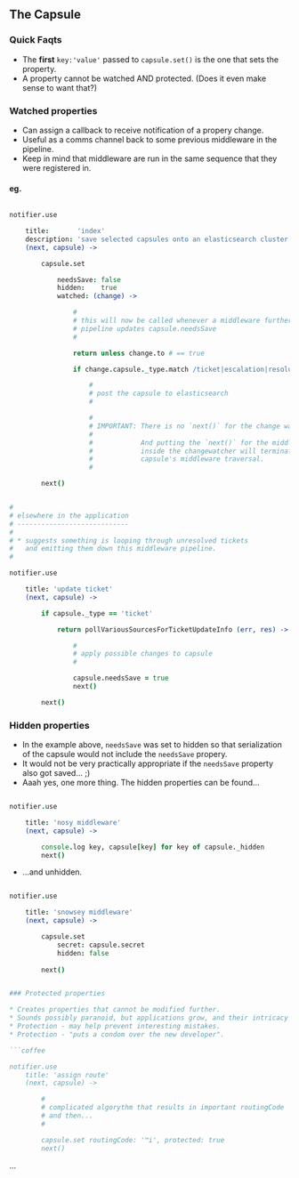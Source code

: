 The Capsule
-----------

### Quick Faqts

* The **first** `key:'value'` passed to `capsule.set()` is the one that sets the property.
* A property cannot be watched AND protected. (Does it even make sense to want that?)


### Watched properties

* Can assign a callback to receive notification of a propery change.
* Useful as a comms channel back to some previous middleware in the pipeline.
* Keep in mind that middleware are run in the same sequence that they were registered in.

#### eg. 


```coffee

notifier.use

    title:       'index'
    description: 'save selected capsules onto an elasticsearch cluster'
    (next, capsule) -> 

        capsule.set

            needsSave: false
            hidden:    true
            watched: (change) -> 

                #
                # this will now be called whenever a middleware further down the 
                # pipeline updates capsule.needsSave
                #

                return unless change.to # == true

                if change.capsule._type.match /ticket|escalation|resolution/

                    #
                    # post the capsule to elasticsearch
                    #

                    #
                    # IMPORTANT: There is no `next()` for the change watcher
                    # 
                    #            And putting the `next()` for the middleware
                    #            inside the changewatcher will terminate the
                    #            capsule's middleware traversal.
                    #

        next()

```
```coffee

#
# elsewhere in the application
# ----------------------------
# 
# * suggests something is looping through unresolved tickets
#   and emitting them down this middleware pipeline.
# 

notifier.use

    title: 'update ticket'
    (next, capsule) -> 

        if capsule._type == 'ticket'

            return pollVariousSourcesForTicketUpdateInfo (err, res) -> 

                #
                # apply possible changes to capsule
                #

                capsule.needsSave = true
                next()

        next()
```

### Hidden properties

* In the example above, `needsSave` was set to hidden so that serialization of the capsule would not include the `needsSave` propery.
* It would not be very practically appropriate if the `needsSave` property also got saved... ;)
* Aaah yes, one more thing. The hidden properties can be found...

```coffee

notifier.use

    title: 'nosy middleware'
    (next, capsule) -> 

        console.log key, capsule[key] for key of capsule._hidden
        next()

```
* ...and unhidden.

```coffee

notifier.use

    title: 'snowsey middleware'
    (next, capsule) -> 

        capsule.set 
            secret: capsule.secret
            hidden: false
            
        next()


### Protected properties

* Creates properties that cannot be modified further.
* Sounds possibly paranoid, but applications grow, and their intricacy grows even faster...
* Protection - may help prevent interesting mistakes.
* Protection - "puts a condom over the new developer".

```coffee

notifier.use
    title: 'assign route'
    (next, capsule) -> 

        #
        # complicated algorythm that results in important routingCode
        # and then...
        # 

        capsule.set routingCode: '™i', protected: true
        next()


```
...


